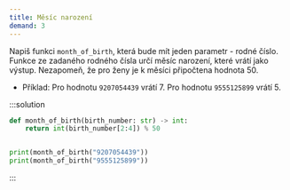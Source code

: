 ```yaml
---
title: Měsíc narození
demand: 3
---
```


Napiš funkci `month_of_birth`, která bude mít jeden parametr - rodné číslo. Funkce ze zadaného rodného čísla určí měsíc narození, které vrátí jako výstup. Nezapomeň, že pro ženy je k měsíci připočtena hodnota 50.

- Příklad: Pro hodnotu `9207054439` vrátí 7. Pro hodnotu `9555125899` vrátí 5.

:::solution
```py
def month_of_birth(birth_number: str) -> int:
    return int(birth_number[2:4]) % 50


print(month_of_birth("9207054439"))
print(month_of_birth("9555125899"))
```
:::
